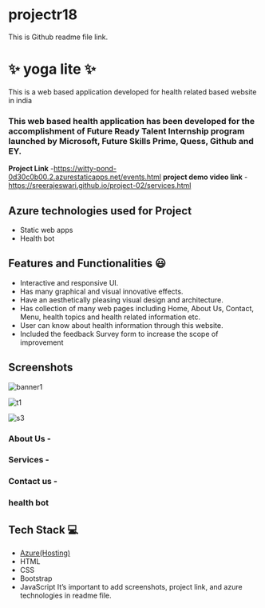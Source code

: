 # projectr18
This is Github readme file link. 

# ✨  yoga lite ✨

This is a web based application developed for health related based website in india

### This web based health application has been developed for the accomplishment of Future Ready Talent Internship program launched by Microsoft, Future Skills Prime, Quess, Github and EY.


**Project Link** -https://witty-pond-0d30c0b00.2.azurestaticapps.net/events.html
**project demo video link** - https://sreerajeswari.github.io/project-02/services.html

## Azure technologies used for Project

- Static web apps
- Health bot

## Features and Functionalities 😃

- Interactive and responsive UI.
- Has many graphical and visual innovative effects.
- Have an aesthetically pleasing visual design and architecture.
- Has collection of many web pages including Home, About Us, Contact, Menu, health topics and health related information etc.
- User can know about health information through this website.
- Included the feedback Survey form to increase the scope of improvement 

## Screenshots
![banner1](https://user-images.githubusercontent.com/119056854/205579771-2ec22dad-5cda-4484-9d75-c0e3a72ae110.jpg)


![t1](https://user-images.githubusercontent.com/119056854/205579925-23231c7f-ebe7-41c9-b8c9-e69753a8b519.jpg)

![s3](https://user-images.githubusercontent.com/119056854/205579976-b8988777-01fb-4a8d-92ed-5797c0ca6233.jpg)

   

### About Us -




### Services -



### Contact us -



### health bot




## Tech Stack 💻

- [Azure(Hosting)](https://azure.microsoft.com/en-in/features/azure-portal/)
- HTML
- CSS
- Bootstrap
- JavaScript
It’s important to add screenshots, project link, and azure technologies in readme file.
